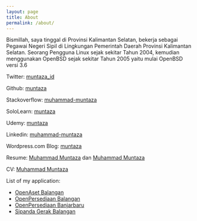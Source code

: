 ```yaml
---
layout: page
title: About
permalink: /about/
---
```



Bismillah, saya tinggal di Provinsi Kalimantan Selatan, bekerja sebagai Pegawai Negeri Sipil di Lingkungan Pemerintah Daerah Provinsi Kalimantan Selatan. Seorang Pengguna Linux sejak sekitar Tahun 2004, kemudian menggunakan OpenBSD sejak sekitar Tahun 2005 yaitu mulai OpenBSD versi 3.6


Twitter: [muntaza_id](https://twitter.com/muntaza_id)

Github: [muntaza](https://github.com/muntaza)

Stackoverflow: [muhammad-muntaza](https://stackoverflow.com/users/8084062/muhammad-muntaza)

SoloLearn: [muntaza](https://www.sololearn.com/Profile/1081806)

Udemy: [muntaza](https://www.udemy.com/user/muhammad-muntaza/)

Linkedin: [muhammad-muntaza](https://www.linkedin.com/in/muhammad-muntaza/)

Wordpress.com Blog: [muntaza](https://muntaza.wordpress.com)

Resume: [Muhammad Muntaza](/assets/Muhammad_Muntaza.pdf) dan [Muhammad Muntaza](/assets/Profile.pdf)

CV: [Muhammad Muntaza](https://stackoverflow.com/cv/muhammad_muntaza)

List of my application:
- <a href="https://aset.balangankab.go.id/aset.html">OpenAset Balangan</a><br>
- <a href="https://aset.balangankab.go.id/persediaan.html">OpenPersediaan Balangan</a><br>
- <a href="https://persediaan.banjarbarukota.go.id/">OpenPersediaan Banjarbaru</a><br>
- <a href="https://sipandagerak.balangankab.go.id/">Sipanda Gerak Balangan</a><br>

